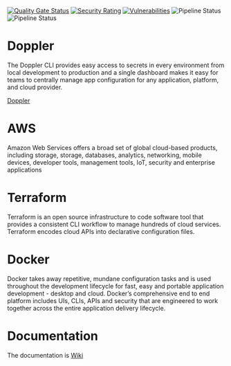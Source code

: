 [![Quality Gate Status](https://sonarcloud.io/api/project_badges/measure?project=Guerlielton_Python-Network&metric=alert_status)](https://sonarcloud.io/summary/new_code?id=Guerlielton_Python-Network)
[![Security Rating](https://sonarcloud.io/api/project_badges/measure?project=Guerlielton_Python-Network&metric=security_rating)](https://sonarcloud.io/summary/new_code?id=Guerlielton_Python-Network)
[![Vulnerabilities](https://sonarcloud.io/api/project_badges/measure?project=Guerlielton_Python-Network&metric=vulnerabilities)](https://sonarcloud.io/summary/new_code?id=Guerlielton_Python-Network)
![Pipeline Status](https://github.com/Guerlielton/Python-Network/actions/workflows/python-app.yml/badge.svg)
![Pipeline Status](https://github.com/Guerlielton/Python-Network/actions/workflows/trivy-scan.yml/badge.svg) 
# Doppler

The Doppler CLI provides easy access to secrets in every environment from local development to production and a single dashboard makes it easy for teams to centrally manage app configuration for any application, platform, and cloud provider.

[Doppler](https://docs.doppler.com/docs)

# AWS

Amazon Web Services offers a broad set of global cloud-based products, including storage, storage, databases, analytics, networking, mobile devices, developer tools, management tools, IoT, security and enterprise applications

# Terraform

Terraform is an open source infrastructure to code software tool that provides a consistent CLI workflow to manage hundreds of cloud services. Terraform encodes cloud APIs into declarative configuration files.

# Docker

Docker takes away repetitive, mundane configuration tasks and is used throughout the development lifecycle for fast, easy and portable application development - desktop and cloud. Docker’s comprehensive end to end platform includes UIs, CLIs, APIs and security that are engineered to work together across the entire application delivery lifecycle.

# Documentation

The documentation is [Wiki](https://github.com/Guerlielton/Python-Network/wiki)
